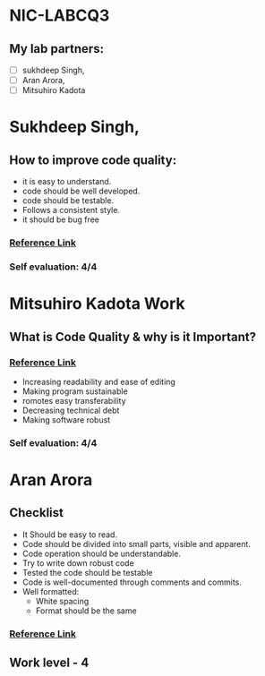 # NIC-LABCQ3
## My lab partners: 
- [ ] sukhdeep Singh,
- [ ] Aran Arora,
- [ ] Mitsuhiro Kadota
# Sukhdeep Singh,
## How to improve code quality:
- it is easy to understand. 
- code should be well developed.
- code should be testable.
- Follows a consistent style.
- it should be bug free 
### [Reference Link](https://www.perforce.com/blog/sca/what-code-quality-overview-how-improve-code-quality)
 ### Self evaluation: 4/4
# Mitsuhiro Kadota Work
## What is Code Quality & why is it Important?
### [Reference Link](https://www.codegrip.tech/productivity/what-is-code-quality-why-is-it-important/)

- Increasing readability and ease of editing
-  Making program sustainable
- romotes easy transferability
- Decreasing technical debt
- Making software robust

### Self evaluation: 4/4
# Aran Arora
 ## Checklist

- It Should be easy to read.
- Code should be divided into small parts, visible and apparent. 
- Code operation should be understandable.
- Try to write down robust code
- Tested the code should be testable
- Code is well-documented through comments and commits.
- Well formatted:
  - White spacing
  - Format should be the same
### [Reference Link](https://medium.com/@teal33t/clean-code-in-php-best-practices-and-principles-8ccf2f1673a7#:~:text=The%20first%20principle%20of%20writing,as%20proper%20indentation%20and%20formatting.)

## Work level - 4

